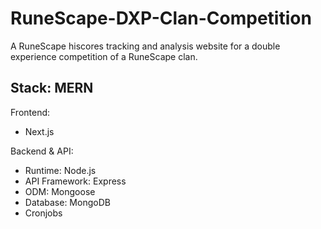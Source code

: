 # RuneScape-DXP-Clan-Competition

A RuneScape hiscores tracking and analysis website for a double experience competition of a RuneScape clan.

## Stack: MERN

Frontend:

- Next.js

Backend & API:

- Runtime: Node.js
- API Framework: Express
- ODM: Mongoose
- Database: MongoDB
- Cronjobs

